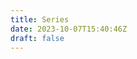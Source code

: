 ```yaml
---
title: Series
date: 2023-10-07T15:40:46Z
draft: false
---
```


<!-- Use shortcode postlistIMG -->
<!-- {{< postlistIMG >}} -->

